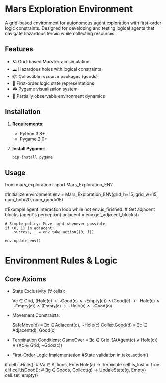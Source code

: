 # Mars Exploration Environment

A grid-based environment for autonomous agent exploration with first-order logic constraints. Designed for developing and testing logical agents that navigate hazardous terrain while collecting resources.

## Features

- 🪐 Grid-based Mars terrain simulation
- 🕳️ Hazardous holes with logical constraints
- 📦 Collectible resource packages (goods)
- 🧠 First-order logic state representations
- 🎮 Pygame visualization system
- 🔄 Partially observable environment dynamics

## Installation

1. **Requirements**:
   - Python 3.8+
   - Pygame 2.0+

2. **Install Pygame**:
   ```bash
   pip install pygame


## Usage

from mars_exploration import Mars_Exploration_ENV

#Initialize environment
env = Mars_Exploration_ENV(grid_h=15, grid_w=15, num_hol=20, num_good=15)

#Example agent interaction loop
while not env.is_finished:
    # Get adjacent blocks (agent's perception)
    adjacent = env.get_adjacent_blocks()
    
    # Simple policy: Move right whenever possible
    if (0, 1) in adjacent:
        success, _ = env.take_action((0, 1))
    
    env.update_env()

# Environment Rules & Logic
## Core Axioms

- State Exclusivity (∀ cells):

    ∀c ∈ Grid, (Hole(c) → ¬Good(c) ∧ ¬Empty(c)) ∧
            (Good(c) → ¬Hole(c) ∧ ¬Empty(c)) ∧
            (Empty(c) → ¬Hole(c) ∧ ¬Good(c))
- Movement Constraints:

    SafeMove(d) ≡ ∃c ∈ Adjacent(d), ¬Hole(c)
    CollectGood(d) ≡ ∃c ∈ Adjacent(d), Good(c)

- Termination Conditions:
    GameOver ≡ ∃c ∈ Grid, (AtAgent(c) ∧ Hole(c)) ∨
            (∀c ∈ Grid, ¬Good(c))

- First-Order Logic Implementation
#State validation in take_action()

if cell.isHole():
    # ∀a ∈ Actions, EnterHole(a) → Terminate
    self.is_lost = True
elif cell.isGood():
    # ∃g ∈ Goods, Collect(g) → UpdateState(g, Empty)
    cell.set_empty()